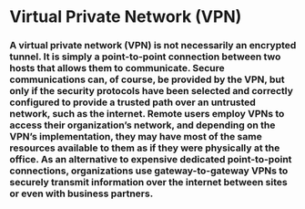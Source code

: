 # Virtual Private Network (VPN)

### A virtual private network (VPN) is not necessarily an encrypted tunnel. It is simply a point-to-point connection between two hosts that allows them to communicate. Secure communications can, of course, be provided by the VPN, but only if the security protocols have been selected and correctly configured to provide a trusted path over an untrusted network, such as the internet. Remote users employ VPNs to access their organization’s network, and depending on the VPN’s implementation, they may have most of the same resources available to them as if they were physically at the office. As an alternative to expensive dedicated point-to-point connections, organizations use gateway-to-gateway VPNs to securely transmit information over the internet between sites or even with business partners. 

